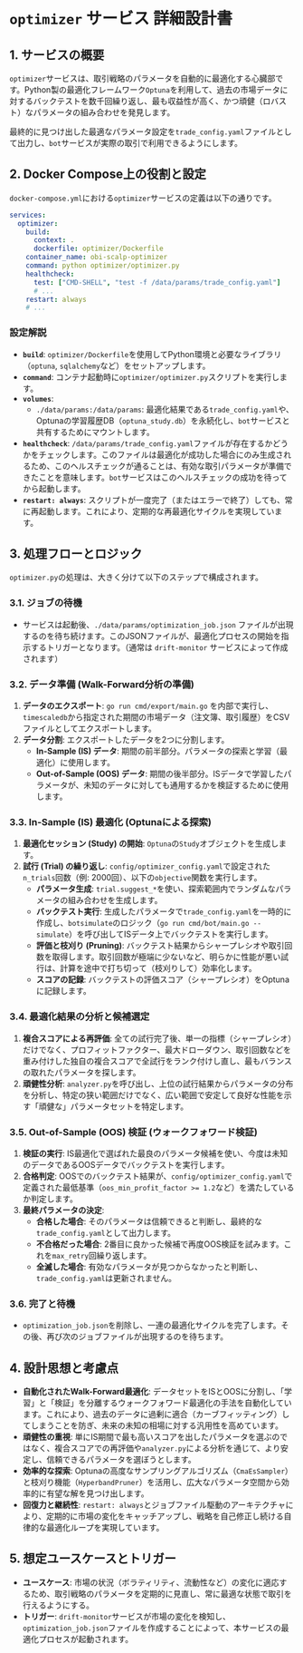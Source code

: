 # `optimizer` サービス 詳細設計書

## 1. サービスの概要

`optimizer`サービスは、取引戦略のパラメータを自動的に最適化する心臓部です。Python製の最適化フレームワーク`Optuna`を利用して、過去の市場データに対するバックテストを数千回繰り返し、最も収益性が高く、かつ頑健（ロバスト）なパラメータの組み合わせを発見します。

最終的に見つけ出した最適なパラメータ設定を`trade_config.yaml`ファイルとして出力し、`bot`サービスが実際の取引で利用できるようにします。

## 2. Docker Compose上の役割と設定

`docker-compose.yml`における`optimizer`サービスの定義は以下の通りです。

```yaml
services:
  optimizer:
    build:
      context: .
      dockerfile: optimizer/Dockerfile
    container_name: obi-scalp-optimizer
    command: python optimizer/optimizer.py
    healthcheck:
      test: ["CMD-SHELL", "test -f /data/params/trade_config.yaml"]
      # ...
    restart: always
    # ...
```

### 設定解説

-   **`build`**: `optimizer/Dockerfile`を使用してPython環境と必要なライブラリ（`optuna`, `sqlalchemy`など）をセットアップします。
-   **`command`**: コンテナ起動時に`optimizer/optimizer.py`スクリプトを実行します。
-   **`volumes`**:
    -   `./data/params:/data/params`: 最適化結果である`trade_config.yaml`や、Optunaの学習履歴DB（`optuna_study.db`）を永続化し、`bot`サービスと共有するためにマウントします。
-   **`healthcheck`**: `/data/params/trade_config.yaml`ファイルが存在するかどうかをチェックします。このファイルは最適化が成功した場合にのみ生成されるため、このヘルスチェックが通ることは、有効な取引パラメータが準備できたことを意味します。`bot`サービスはこのヘルスチェックの成功を待ってから起動します。
-   **`restart: always`**: スクリプトが一度完了（またはエラーで終了）しても、常に再起動します。これにより、定期的な再最適化サイクルを実現しています。

## 3. 処理フローとロジック

`optimizer.py`の処理は、大きく分けて以下のステップで構成されます。

### 3.1. ジョブの待機

-   サービスは起動後、`./data/params/optimization_job.json` ファイルが出現するのを待ち続けます。このJSONファイルが、最適化プロセスの開始を指示するトリガーとなります。（通常は `drift-monitor` サービスによって作成されます）

### 3.2. データ準備 (Walk-Forward分析の準備)

1.  **データのエクスポート**: `go run cmd/export/main.go` を内部で実行し、`timescaledb`から指定された期間の市場データ（注文簿、取引履歴）をCSVファイルとしてエクスポートします。
2.  **データ分割**: エクスポートしたデータを2つに分割します。
    -   **In-Sample (IS) データ**: 期間の前半部分。パラメータの探索と学習（最適化）に使用します。
    -   **Out-of-Sample (OOS) データ**: 期間の後半部分。ISデータで学習したパラメータが、未知のデータに対しても通用するかを検証するために使用します。

### 3.3. In-Sample (IS) 最適化 (Optunaによる探索)

1.  **最適化セッション (Study) の開始**: `Optuna`の`Study`オブジェクトを生成します。
2.  **試行 (Trial) の繰り返し**: `config/optimizer_config.yaml`で設定された`n_trials`回数（例: 2000回）、以下の`objective`関数を実行します。
    -   **パラメータ生成**: `trial.suggest_*`を使い、探索範囲内でランダムなパラメータの組み合わせを生成します。
    -   **バックテスト実行**: 生成したパラメータで`trade_config.yaml`を一時的に作成し、`botsimulate`のロジック（`go run cmd/bot/main.go --simulate`）を呼び出してISデータ上でバックテストを実行します。
    -   **評価と枝刈り (Pruning)**: バックテスト結果からシャープレシオや取引回数を取得します。取引回数が極端に少ないなど、明らかに性能が悪い試行は、計算を途中で打ち切って（枝刈りして）効率化します。
    -   **スコアの記録**: バックテストの評価スコア（シャープレシオ）をOptunaに記録します。

### 3.4. 最適化結果の分析と候補選定

1.  **複合スコアによる再評価**: 全ての試行完了後、単一の指標（シャープレシオ）だけでなく、プロフィットファクター、最大ドローダウン、取引回数などを重み付けした独自の複合スコアで全試行をランク付けし直し、最もバランスの取れたパラメータを探します。
2.  **頑健性分析**: `analyzer.py`を呼び出し、上位の試行結果からパラメータの分布を分析し、特定の狭い範囲だけでなく、広い範囲で安定して良好な性能を示す「頑健な」パラメータセットを特定します。

### 3.5. Out-of-Sample (OOS) 検証 (ウォークフォワード検証)

1.  **検証の実行**: IS最適化で選ばれた最良のパラメータ候補を使い、今度は未知のデータであるOOSデータでバックテストを実行します。
2.  **合格判定**: OOSでのバックテスト結果が、`config/optimizer_config.yaml`で定義された最低基準（`oos_min_profit_factor >= 1.2`など）を満たしているか判定します。
3.  **最終パラメータの決定**:
    -   **合格した場合**: そのパラメータは信頼できると判断し、最終的な`trade_config.yaml`として出力します。
    -   **不合格だった場合**: 2番目に良かった候補で再度OOS検証を試みます。これを`max_retry`回繰り返します。
    -   **全滅した場合**: 有効なパラメータが見つからなかったと判断し、`trade_config.yaml`は更新されません。

### 3.6. 完了と待機

-   `optimization_job.json`を削除し、一連の最適化サイクルを完了します。その後、再び次のジョブファイルが出現するのを待ちます。

## 4. 設計思想と考慮点

-   **自動化されたWalk-Forward最適化**: データセットをISとOOSに分割し、「学習」と「検証」を分離するウォークフォワード最適化の手法を自動化しています。これにより、過去のデータに過剰に適合（カーブフィッティング）してしまうことを防ぎ、未来の未知の相場に対する汎用性を高めています。
-   **頑健性の重視**: 単にIS期間で最も高いスコアを出したパラメータを選ぶのではなく、複合スコアでの再評価や`analyzer.py`による分析を通じて、より安定し、信頼できるパラメータを選ぼうとします。
-   **効率的な探索**: Optunaの高度なサンプリングアルゴリズム（`CmaEsSampler`）と枝刈り機能（`HyperbandPruner`）を活用し、広大なパラメータ空間から効率的に有望な解を見つけ出します。
-   **回復力と継続性**: `restart: always`とジョブファイル駆動のアーキテクチャにより、定期的に市場の変化をキャッチアップし、戦略を自己修正し続ける自律的な最適化ループを実現しています。

## 5. 想定ユースケースとトリガー

-   **ユースケース**: 市場の状況（ボラティリティ、流動性など）の変化に適応するため、取引戦略のパラメータを定期的に見直し、常に最適な状態で取引を行えるようにする。
-   **トリガー**: `drift-monitor`サービスが市場の変化を検知し、`optimization_job.json`ファイルを作成することによって、本サービスの最適化プロセスが起動されます。
